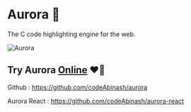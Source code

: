 # Aurora 🎨

The C code highlighting engine for the web.

![Aurora](https://codeAbinash.github.io/aurora/images/banner.jpg)

## Try Aurora [Online](https://try-aurora.vercel.app/) ❤️‍🔥

Github : https://github.com/codeAbinash/aurora

Aurora React : https://github.com/codeAbinash/aurora-react
